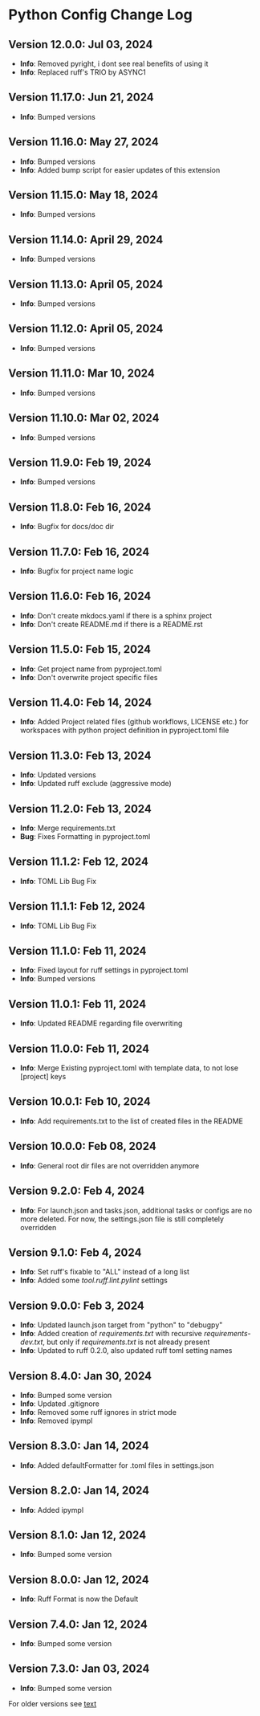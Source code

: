# Python Config Change Log

## Version 12.0.0: Jul 03, 2024

- **Info**: Removed pyright, i dont see real benefits of using it
- **Info**: Replaced ruff's TRIO by ASYNC1

## Version 11.17.0: Jun 21, 2024

- **Info**: Bumped versions

## Version 11.16.0: May 27, 2024

- **Info**: Bumped versions
- **Info**: Added bump script for easier updates of this extension

## Version 11.15.0: May 18, 2024

- **Info**: Bumped versions

## Version 11.14.0: April 29, 2024

- **Info**: Bumped versions

## Version 11.13.0: April 05, 2024

- **Info**: Bumped versions

## Version 11.12.0: April 05, 2024

- **Info**: Bumped versions

## Version 11.11.0: Mar 10, 2024

- **Info**: Bumped versions

## Version 11.10.0: Mar 02, 2024

- **Info**: Bumped versions

## Version 11.9.0: Feb 19, 2024

- **Info**: Bumped versions

## Version 11.8.0: Feb 16, 2024

- **Info**: Bugfix for docs/doc dir

## Version 11.7.0: Feb 16, 2024

- **Info**: Bugfix for project name logic

## Version 11.6.0: Feb 16, 2024

- **Info**: Don't create mkdocs.yaml if there is a sphinx project
- **Info**: Don't create README.md if there is a README.rst

## Version 11.5.0: Feb 15, 2024

- **Info**: Get project name from pyproject.toml
- **Info**: Don't overwrite project specific files

## Version 11.4.0: Feb 14, 2024

- **Info**: Added Project related files (github workflows, LICENSE etc.) for workspaces with python project definition in pyproject.toml file

## Version 11.3.0: Feb 13, 2024

- **Info**: Updated versions
- **Info**: Updated ruff exclude (aggressive mode)

## Version 11.2.0: Feb 13, 2024

- **Info**: Merge requirements.txt
- **Bug**: Fixes Formatting in pyproject.toml

## Version 11.1.2: Feb 12, 2024

- **Info**: TOML Lib Bug Fix

## Version 11.1.1: Feb 12, 2024

- **Info**: TOML Lib Bug Fix

## Version 11.1.0: Feb 11, 2024

- **Info**: Fixed layout for ruff settings in pyproject.toml
- **Info**: Bumped versions

## Version 11.0.1: Feb 11, 2024

- **Info**: Updated README regarding file overwriting

## Version 11.0.0: Feb 11, 2024

- **Info**: Merge Existing pyproject.toml with template data, to not lose \[project\] keys

## Version 10.0.1: Feb 10, 2024

- **Info**: Add requirements.txt to the list of created files in the README

## Version 10.0.0: Feb 08, 2024

- **Info**: General root dir files are not overridden anymore

## Version 9.2.0: Feb 4, 2024

- **Info**: For launch.json and tasks.json, additional tasks or configs are no more deleted. For now, the settings.json file is still completely overridden

## Version 9.1.0: Feb 4, 2024

- **Info**: Set ruff's fixable to "ALL" instead of a long list
- **Info**: Added some *tool.ruff.lint.pylint* settings

## Version 9.0.0: Feb 3, 2024

- **Info**: Updated launch.json target from "python" to "debugpy"
- **Info**: Added creation of *requirements.txt* with recursive *requirements-dev.txt*, but only if *requirements.txt* is not already present
- **Info**: Updated to ruff 0.2.0, also updated ruff toml setting names

## Version 8.4.0: Jan 30, 2024

- **Info**: Bumped some version
- **Info**: Updated .gitignore
- **Info**: Removed some ruff ignores in strict mode
- **Info**: Removed ipympl

## Version 8.3.0: Jan 14, 2024

- **Info**: Added defaultFormatter for .toml files in settings.json

## Version 8.2.0: Jan 14, 2024

- **Info**: Added ipympl

## Version 8.1.0: Jan 12, 2024

- **Info**: Bumped some version

## Version 8.0.0: Jan 12, 2024

- **Info**: Ruff Format is now the Default

## Version 7.4.0: Jan 12, 2024

- **Info**: Bumped some version

## Version 7.3.0: Jan 03, 2024

- **Info**: Bumped some version

For older versions see [text](CHANGELOG_OLD.md)
